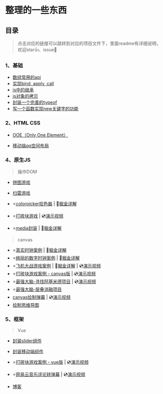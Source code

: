 

# 整理的一些东西

## 目录

> 点击对应的链接可以跳转到对应的项目文件下，里面readme有详细说明，欢迎star👍、issue💬

### 1、基础

- [数组常用的api](https://github.com/haima16/JavaScript/issues/1)
- [实现bind, apply, call](https://github.com/haima16/JavaScript/issues/2)
- [js中的继承](https://github.com/haima16/JavaScript/issues/4)
- [js对象的拷贝](https://github.com/haima16/JavaScript/issues/5)
- [封装一个完善的typeof](https://github.com/haima16/JavaScript/issues/6)
- [写一个函数实现new关键字的功能](https://github.com/haima16/JavaScript/issues/7)

### 2、HTML CSS

- [OOE（Only One Element）](https://github.com/haima16/JavaScript/tree/master/OOE)

- [移动端qq空间布局](https://github.com/haima16/JavaScript/tree/master/静态布局/qq空间)

### 4、原生JS

> 操作DOM

- [拼图游戏](https://github.com/haima16/JavaScript/tree/master/game/puzzle/test) 
- [扫雷游戏](https://github.com/haima16/JavaScript/blob/master/game/扫雷) 

- ⭐[colorpicker拾色器]([https://github.com/haima16/JavaScript/tree/master/%E5%8E%9F%E7%94%9F%E5%B0%81%E8%A3%85/colorpicker](https://github.com/haima16/JavaScript/tree/master/原生封装/colorpicker))   |   📄[掘金详解](https://juejin.im/post/5d386043f265da1b7f29c1ab) 
- ⭐[打砖块游戏](https://github.com/haima16/JavaScript/tree/master/game/breakout)  |  💿[演示视频](https://www.bilibili.com/video/av61756000) 
- ⭐[media封装](https://github.com/haima16/media)  |  📄[掘金详解](https://juejin.im/post/5d58bc4b6fb9a06b0202c005) 

> canvas

- ⭐[真实时钟案例](https://github.com/haima16/JavaScript/tree/master/canvas/clock)   |   📄[掘金详解](https://juejin.im/post/5d2bf800f265da1bab29de81) 
- ⭐[绚丽的数字时钟案例](https://github.com/haima16/JavaScript/tree/master/canvas/digit-clock)   |   📄[掘金详解](https://juejin.im/post/5d006433e51d45775c73dcc1) 
- ⭐[飞机大战游戏案例](https://github.com/haima16/JavaScript/tree/master/canvas/plane)   |   📄[掘金详解](https://juejin.im/post/5d2d46506fb9a07ed740afe8)  |  💿[演示视频](https://www.bilibili.com/video/av56186806) 
- ⭐[打砖块游戏案例 - canvas版](https://github.com/haima16/JavaScript/tree/master/canvas/blockout)  |  💿[演示视频](https://www.bilibili.com/video/av61756000) 
- ⭐[最强大脑-寻找阿基米德项目](https://github.com/haima16/JavaScript/tree/master/canvas/polyon)  |  💿[演示视频](https://www.bilibili.com/video/av64294782) 
- ⭐[最强大脑-层叠消融项目](https://github.com/haima16/cascade_ablation_ol)  
- [canvas绘制弹幕](https://github.com/haima16/JavaScript/tree/master/canvas/barrage)  |  💿[演示视频](https://www.bilibili.com/video/av63579877) 
- [绘制思维导图](https://github.com/haima16/JavaScript/tree/master/canvas/mind) 

### 5、框架

> Vue

- [封装slider组件](https://github.com/haima16/JavaScript/tree/master/vue-components/Slider) 
- [封装移动端组件](https://github.com/haima16/mobile-layout)
- ⭐[打砖块游戏案例 - vue版](https://github.com/haima16/breakout)  |  💿[演示视频](https://www.bilibili.com/video/av61756000) 

- ⭐[网易云音乐评论转弹幕](https://github.com/haima16/music)  |  💿[演示视频](https://www.bilibili.com/video/av63579877) 

- [博客](https://github.com/haima16/blog)